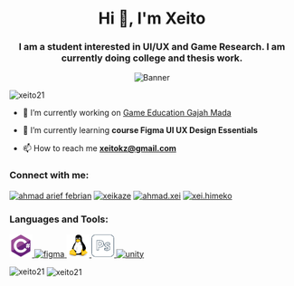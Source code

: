 <h1 align="center">Hi 👋, I'm Xeito</h1>
<h3 align="center">I am a student interested in UI/UX and Game Research. I am currently doing college and thesis work.</h3>
<p align="center">
  <img src="https://media.discordapp.net/attachments/763945276695117845/1219186004569886741/tirza-van-dijk-o1SKqmgSDbg-unsplash.jpg?ex=66139cf2&is=660127f2&hm=6a2dc6fe8e06e46cd9634e42ce2b9953d75dee9f7a05b231797d8c98a8fa87f6&=&format=webp&width=550&height=309" alt="Banner">
</p>

<p align="left"> <img src="https://komarev.com/ghpvc/?username=xeito21&label=Profile%20views&color=0e75b6&style=flat" alt="xeito21" /> </p>


- 🔭 I’m currently working on [Game Education Gajah Mada](https://github.com/Xeito21/Game-Education-GajahMada/tree/main)

- 🌱 I’m currently learning **course Figma UI UX Design Essentials**

- 📫 How to reach me **xeitokz@gmail.com**

<h3 align="left">Connect with me:</h3>
<p align="left">
<a href="https://linkedin.com/in/ahmad arief febrian" target="blank"><img align="center" src="https://raw.githubusercontent.com/rahuldkjain/github-profile-readme-generator/master/src/images/icons/Social/linked-in-alt.svg" alt="ahmad arief febrian" height="30" width="40" /></a>
<a href="https://fb.com/xeikaze" target="blank"><img align="center" src="https://raw.githubusercontent.com/rahuldkjain/github-profile-readme-generator/master/src/images/icons/Social/facebook.svg" alt="xeikaze" height="30" width="40" /></a>
<a href="https://instagram.com/ahmad.xei" target="blank"><img align="center" src="https://raw.githubusercontent.com/rahuldkjain/github-profile-readme-generator/master/src/images/icons/Social/instagram.svg" alt="ahmad.xei" height="30" width="40" /></a>
<a href="https://discord.gg/xei.himeko" target="blank"><img align="center" src="https://raw.githubusercontent.com/rahuldkjain/github-profile-readme-generator/master/src/images/icons/Social/discord.svg" alt="xei.himeko" height="30" width="40" /></a>
</p>

<h3 align="left">Languages and Tools:</h3>
<p align="left"> <a href="https://www.w3schools.com/cs/" target="_blank" rel="noreferrer"> <img src="https://raw.githubusercontent.com/devicons/devicon/master/icons/csharp/csharp-original.svg" alt="csharp" width="40" height="40"/> </a> <a href="https://www.figma.com/" target="_blank" rel="noreferrer"> <img src="https://www.vectorlogo.zone/logos/figma/figma-icon.svg" alt="figma" width="40" height="40"/> </a> <a href="https://www.linux.org/" target="_blank" rel="noreferrer"> <img src="https://raw.githubusercontent.com/devicons/devicon/master/icons/linux/linux-original.svg" alt="linux" width="40" height="40"/> </a> <a href="https://www.photoshop.com/en" target="_blank" rel="noreferrer"> <img src="https://raw.githubusercontent.com/devicons/devicon/master/icons/photoshop/photoshop-line.svg" alt="photoshop" width="40" height="40"/> </a> <a href="https://unity.com/" target="_blank" rel="noreferrer"> <img src="https://www.vectorlogo.zone/logos/unity3d/unity3d-icon.svg" alt="unity" width="40" height="40"/> </a> </p>

<p><img align="left" src="https://github-readme-stats.vercel.app/api/top-langs?username=xeito21&show_icons=true&locale=en&layout=compact" alt="xeito21" /></p>

<p>&nbsp;<img align="center" src="https://github-readme-stats.vercel.app/api?username=xeito21&show_icons=true&locale=en" alt="xeito21" /></p>
